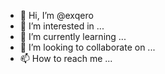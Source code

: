 - 👋 Hi, I’m @exqero
- 👀 I’m interested in ...
- 🌱 I’m currently learning ...
- 💞️ I’m looking to collaborate on ...
- 📫 How to reach me ...

<!---
exqero/exqero is a ✨ special ✨ repository because its `README.md` (this file) appears on your GitHub profile.
You can click the Preview link to take a look at your changes.
--->
